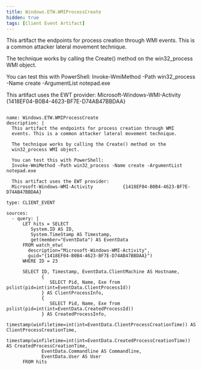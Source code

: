 ```yaml
---
title: Windows.ETW.WMIProcessCreate
hidden: true
tags: [Client Event Artifact]
---
```


This artifact the endpoints for process creation through WMI
events. This is a common attacker lateral movement technique.

The technique works by calling the Create() method on the
win32_process WMI object.

You can test this with PowerShell:
Invoke-WmiMethod -Path win32_process -Name create -ArgumentList notepad.exe

This artifact uses the EWT provider:
Microsoft-Windows-WMI-Activity           {1418EF04-B0B4-4623-BF7E-D74AB47BBDAA}


<pre><code class="language-yaml">
name: Windows.ETW.WMIProcessCreate
description: |
  This artifact the endpoints for process creation through WMI
  events. This is a common attacker lateral movement technique.

  The technique works by calling the Create() method on the
  win32_process WMI object.

  You can test this with PowerShell:
  Invoke-WmiMethod -Path win32_process -Name create -ArgumentList notepad.exe

  This artifact uses the EWT provider:
  Microsoft-Windows-WMI-Activity           {1418EF04-B0B4-4623-BF7E-D74AB47BBDAA}

type: CLIENT_EVENT

sources:
  - query: |
      LET hits = SELECT
         System.ID AS ID,
         System.TimeStamp AS Timestamp,
         get(member="EventData") AS EventData
      FROM watch_etw(
        description="Microsoft-Windows-WMI-Activity",
        guid="{1418EF04-B0B4-4623-BF7E-D74AB47BBDAA}")
      WHERE ID = 23

      SELECT ID, Timestamp, EventData.ClientMachine AS Hostname,
             {
                SELECT Pid, Name, Exe from pslist(pid=int(int=EventData.ClientProcessId))
             } AS ClientProcessInfo,
             {
                SELECT Pid, Name, Exe from pslist(pid=int(int=EventData.CreatedProcessId))
             } AS CreatedProcessInfo,
             timestamp(winfiletime=int(int=EventData.ClientProcessCreationTime)) AS ClientProcessCreationTime,
             timestamp(winfiletime=int(int=EventData.CreatedProcessCreationTime)) AS CreatedProcessCreationTime,
             EventData.Commandline AS Commandline,
             EventData.User AS User
      FROM hits

</code></pre>

